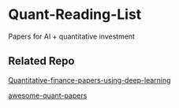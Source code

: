 # Quant-Reading-List
Papers for AI + quantitative investment

## Related Repo
[Quantitative-finance-papers-using-deep-learning](https://github.com/Leefinance/Quantitative-finance-papers-using-deep-learning)

[awesome-quant-papers](https://github.com/zhanghaitao1/awesome-quant-papers)
